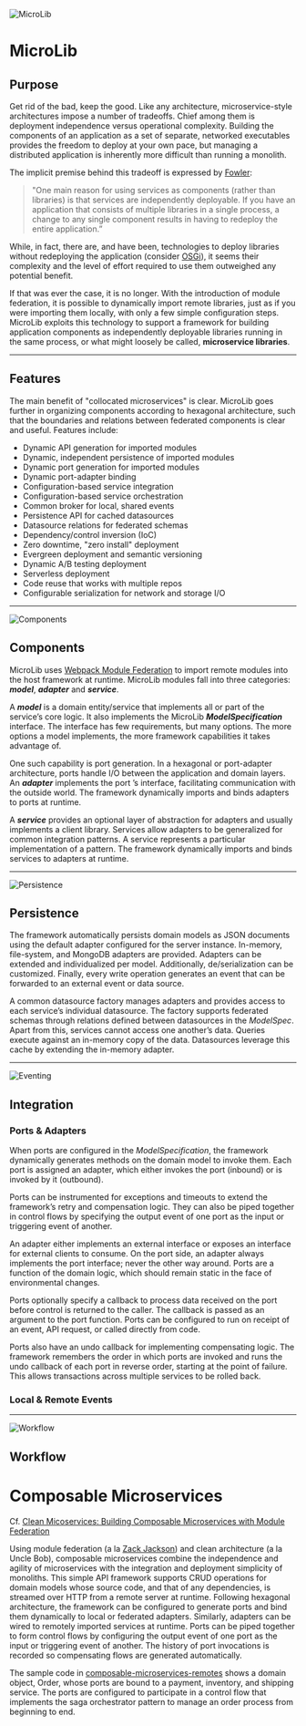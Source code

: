 ![MicroLib](https://github.com/tysonrm/MicroLib/blob/master/wiki/microlib.png)
# MicroLib

## Purpose
Get rid of the bad, keep the good. Like any architecture, microservice-style architectures impose a number of tradeoffs. Chief among them is deployment independence versus operational complexity. Building the components of an application as a set of separate, networked executables provides the freedom to deploy at your own pace, but managing a distributed application is inherently more difficult than running a monolith. 

The implicit premise behind this tradeoff is expressed by [Fowler](https://martinfowler.com/articles/microservices.html): 

> "One main reason for using services as components (rather than libraries) is that services are independently deployable. If you have an application that consists of multiple libraries in a single process, a change to any single component results in having to redeploy the entire application.”

While, in fact, there are, and have been, technologies to deploy libraries without redeploying the application (consider [OSGi](https://www.osgi.org/)), it seems their complexity and the level of effort required to use them outweighed any potential benefit. 

If that was ever the case, it is no longer. With the introduction of module federation, it is possible to dynamically import remote libraries, just as if you were importing them locally, with only a few simple configuration steps. MicroLib exploits this technology to support a framework for building application components as independently deployable libraries running in the same process, or what might loosely be called, **microservice libraries**.

***

## Features 
The main benefit of "collocated microservices" is clear. MicroLib goes further in organizing components according to hexagonal architecture, such that the boundaries and relations between federated components is clear and useful. Features include:

* Dynamic API generation for imported modules
* Dynamic, independent persistence of imported modules
* Dynamic port generation for imported modules
* Dynamic port-adapter binding
* Configuration-based service integration
* Configuration-based service orchestration
* Common broker for local, shared events
* Persistence API for cached datasources
* Datasource relations for federated schemas
* Dependency/control inversion (IoC)
* Zero downtime, "zero install" deployment
* Evergreen deployment and semantic versioning
* Dynamic A/B testing deployment
* Serverless deployment
* Code reuse that works with multiple repos
* Configurable serialization for network and storage I/O

***

![Components](https://github.com/tysonrm/MicroLib/blob/master/wiki/port-adapter.png)
## Components

MicroLib uses [Webpack Module Federation](https://webpack.js.org/concepts/module-federation/#building-blocks) to import remote modules into the host framework at runtime. 
MicroLib modules fall into three categories: **_model_**, **_adapter_** and **_service_**.

A **_model_** is a domain entity/service that implements all or part of the service’s core logic. It also implements the MicroLib **_ModelSpecification_** interface. The interface has few requirements, but many options. The more options a model implements, the more framework capabilities it takes advantage of. 

One such capability is port generation. In a hexagonal or port-adapter architecture, ports handle I/O between the application and domain layers. An **_adapter_** implements the port ’s interface, facilitating communication with the outside world. The framework dynamically imports and binds adapters to ports at runtime.

A **_service_** provides an optional layer of abstraction for adapters and usually implements a client library. Services allow adapters to be generalized for common integration patterns. A service represents a particular implementation of a pattern. The framework dynamically imports and binds services to adapters at runtime.

***

![Persistence](https://github.com/tysonrm/MicroLib/blob/master/wiki/persistence.png)
## Persistence
The framework automatically persists domain models as JSON documents using the default adapter configured for the server instance. In-memory, file-system, and MongoDB adapters are provided. Adapters can be extended and individualized per model. Additionally, de/serialization can be customized. Finally, every write operation generates an event that can be forwarded to an external event or data source.

A common datasource factory manages adapters and provides access to each service’s individual datasource.
The factory supports federated schemas through relations defined between datasources in the _ModelSpec_. Apart from this, services cannot access one another’s data. Queries execute against an in-memory copy of the data. Datasources leverage this cache by extending the in-memory adapter. 

***

![Eventing](https://github.com/tysonrm/MicroLib/blob/master/wiki/eventing.png)
## Integration

### Ports & Adapters
When ports are configured in the _ModelSpecification_, the framework dynamically generates methods on the domain model to invoke them. Each port is assigned an adapter, which either invokes the port (inbound) or is invoked by it (outbound). 

Ports can be instrumented for exceptions and timeouts to extend the framework’s retry and compensation logic.
They can also be piped together in control flows by specifying the output event of one port as the input or triggering event of another.

An adapter either implements an external interface or exposes an interface for external clients to consume.
On the port side, an adapter always implements the port interface; never the other way around. Ports are a function of the domain logic, which should remain static in the face of environmental changes.

Ports optionally specify a callback to process data received on the port before control is returned to the caller. The callback is passed as an argument to the port function. Ports can be configured to run on receipt of an event, API request, or called directly from code.

Ports also have an undo callback for implementing compensating logic. The framework remembers the order in which ports are invoked and runs the undo callback of each port in reverse order, starting at the point of failure. This allows transactions across multiple services to be rolled back.

### Local & Remote Events

***

![Workflow](https://github.com/tysonrm/MicroLib/blob/master/wiki/workflow.png)
## Workflow
# Composable Microservices

Cf. [Clean Micoservices: Building Composable Microservices with Module Federation](https://trmidboe.medium.com/clean-microservices-building-composable-microservices-with-module-federation-f1d2b03d2b27)

Using module federation (a la [Zack Jackson](https://github.com/ScriptedAlchemy)) and clean architecture (a la Uncle Bob), composable microservices combine the independence and agility of microservices with the integration and deployment simplicity of monoliths. This simple API framework supports CRUD operations for domain models whose source code, and that of any dependencies, is streamed over HTTP from a remote server at runtime. Following hexagonal architecture, the framework can be configured to generate ports and bind them dynamically to local or federated adapters. Similarly, adapters can be wired to remotely imported services at runtime. Ports can be piped together to form control flows by configuring the output event of one port as the input or triggering event of another. The history of port invocations is recorded so compensating flows are generated automatically.

The sample code in [composable-microservices-remotes](https://github.com/tysonrm/federated-monolith-services) shows a domain object, Order, whose ports are bound to a payment, inventory, and shipping service. The ports are configured to participate in a control flow that implements the saga orchestrator pattern to manage an order process from beginning to end.
